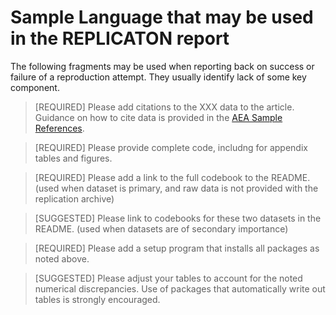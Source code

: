 # Sample Language that may be used in the REPLICATON report

The following fragments may be used when reporting back on success or failure of a reproduction attempt. They usually identify lack of some key component.

> [REQUIRED] Please add citations to the XXX data to the article. Guidance on how to cite data is provided in the [AEA Sample References](https://www.aeaweb.org/journals/policies/sample-references).

> [REQUIRED] Please provide complete code, includng for appendix tables and figures. 

> [REQUIRED] Please add a link to the full codebook to the README.
(used when dataset is primary, and raw data is not provided with the replication archive)

> [SUGGESTED] Please link to codebooks for these two datasets in the README.
(used when datasets are of secondary importance)

> [REQUIRED] Please add a setup program that installs all packages as noted above. 

> [SUGGESTED] Please adjust your tables to account for the noted numerical discrepancies. Use of packages that automatically write out tables is strongly encouraged.
